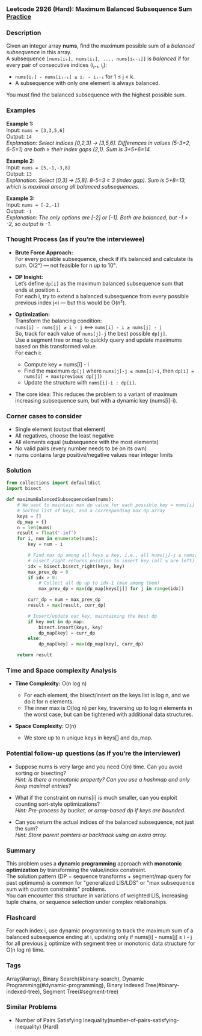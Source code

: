### Leetcode 2926 (Hard): Maximum Balanced Subsequence Sum [Practice](https://leetcode.com/problems/maximum-balanced-subsequence-sum)

### Description  
Given an integer array **nums**, find the maximum possible sum of a *balanced subsequence* in this array.  
A subsequence `[nums[i₀], nums[i₁], ..., nums[iₖ₋₁]]` is *balanced* if for every pair of consecutive indices (iⱼ₋₁, iⱼ):
- `nums[iⱼ] - nums[iⱼ₋₁] ≥ iⱼ - iⱼ₋₁` for 1 ≤ j < k.
- A subsequence with only one element is always balanced.

You must find the balanced subsequence with the highest possible sum.

### Examples  

**Example 1:**  
Input: `nums = [3,3,5,6]`  
Output: `14`  
*Explanation: Select indices [0,2,3] → [3,5,6]. Differences in values (5-3=2, 6-5=1) are both ≥ their index gaps (2,1). Sum is 3+5+6=14.*

**Example 2:**  
Input: `nums = [5,-1,-3,8]`  
Output: `13`  
*Explanation: Select [0,3] → [5,8]. 8-5=3 ≥ 3 (index gap). Sum is 5+8=13, which is maximal among all balanced subsequences.*

**Example 3:**  
Input: `nums = [-2,-1]`  
Output: `-1`  
*Explanation: The only options are [-2] or [-1]. Both are balanced, but -1 > -2, so output is -1.*

### Thought Process (as if you’re the interviewee)  
- **Brute Force Approach:**  
  For every possible subsequence, check if it’s balanced and calculate its sum. O(2ⁿ) — not feasible for n up to 10⁵.

- **DP Insight:**  
  Let’s define `dp[i]` as the maximum balanced subsequence sum that ends at position `i`.  
  For each i, try to extend a balanced subsequence from every possible previous index j<i — but this would be O(n²).

- **Optimization:**  
  Transform the balancing condition:  
  `nums[i] - nums[j] ≥ i - j`  ⟺  `nums[i] - i ≥ nums[j] - j`  
  So, track for each value of `nums[j]-j` the best possible `dp[j]`.  
  Use a segment tree or map to quickly query and update maximums based on this transformed value.  
  For each i:  
  - Compute key = nums[i] - i  
  - Find the maximum `dp[j]` where `nums[j]-j ≤ nums[i]-i`, then `dp[i] = nums[i] + max(previous dp[j])`  
  - Update the structure with `nums[i]-i : dp[i]`.

- The core idea: This reduces the problem to a variant of maximum increasing subsequence sum, but with a dynamic key (nums[i]-i).

### Corner cases to consider  
- Single element (output that element)
- All negatives, choose the least negative
- All elements equal (subsequence with the most elements)
- No valid pairs (every number needs to be on its own)
- nums contains large positive/negative values near integer limits

### Solution

```python
from collections import defaultdict
import bisect

def maximumBalancedSubsequenceSum(nums):
    # We want to maintain max dp value for each possible key = nums[i] - i
    # Sorted list of keys, and a corresponding max dp array
    keys = []
    dp_map = {}
    n = len(nums)
    result = float('-inf')
    for i, num in enumerate(nums):
        key = num - i

        # Find max dp among all keys ≤ key, i.e., all nums[j]-j ≤ nums[i]-i
        # bisect_right returns position to insert key (all ≤ are left)
        idx = bisect.bisect_right(keys, key)
        max_prev_dp = 0
        if idx > 0:
            # Collect all dp up to idx-1 (max among them)
            max_prev_dp = max(dp_map[keys[j]] for j in range(idx))

        curr_dp = num + max_prev_dp
        result = max(result, curr_dp)

        # Insert/update our key, maintaining the best dp
        if key not in dp_map:
            bisect.insort(keys, key)
            dp_map[key] = curr_dp
        else:
            dp_map[key] = max(dp_map[key], curr_dp)

    return result
```

### Time and Space complexity Analysis  

- **Time Complexity:** O(n log n)  
  - For each element, the bisect/insert on the keys list is log n, and we do it for n elements.
  - The inner max is O(log n) per key, traversing up to log n elements in the worst case, but can be tightened with additional data structures.

- **Space Complexity:** O(n)  
  - We store up to n unique keys in keys[] and dp_map.

### Potential follow-up questions (as if you’re the interviewer)  

- Suppose nums is very large and you need O(n) time. Can you avoid sorting or bisecting?  
  *Hint: Is there a monotonic property? Can you use a hashmap and only keep maximal entries?*

- What if the constraint on nums[i] is much smaller, can you exploit counting sort-style optimizations?  
  *Hint: Pre-process by bucket, or array-based dp if keys are bounded.*

- Can you return the actual indices of the balanced subsequence, not just the sum?  
  *Hint: Store parent pointers or backtrack using an extra array.*

### Summary
This problem uses a **dynamic programming** approach with **monotonic optimization** by transforming the value/index constraint.  
The solution pattern (DP − sequence transforms + segment/map query for past optimums) is common for "generalized LIS/LDS" or "max subsequence sum with custom constraints" problems.  
You can encounter this structure in variations of weighted LIS, increasing tuple chains, or sequence selection under complex relationships.


### Flashcard
For each index i, use dynamic programming to track the maximum sum of a balanced subsequence ending at i, updating only if nums[i] - nums[j] ≥ i - j for all previous j; optimize with segment tree or monotonic data structure for O(n log n) time.

### Tags
Array(#array), Binary Search(#binary-search), Dynamic Programming(#dynamic-programming), Binary Indexed Tree(#binary-indexed-tree), Segment Tree(#segment-tree)

### Similar Problems
- Number of Pairs Satisfying Inequality(number-of-pairs-satisfying-inequality) (Hard)